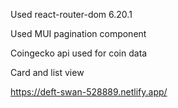 Used react-router-dom 6.20.1 

Used MUI pagination component  

Coingecko api used for coin data

Card and list view

https://deft-swan-528889.netlify.app/

